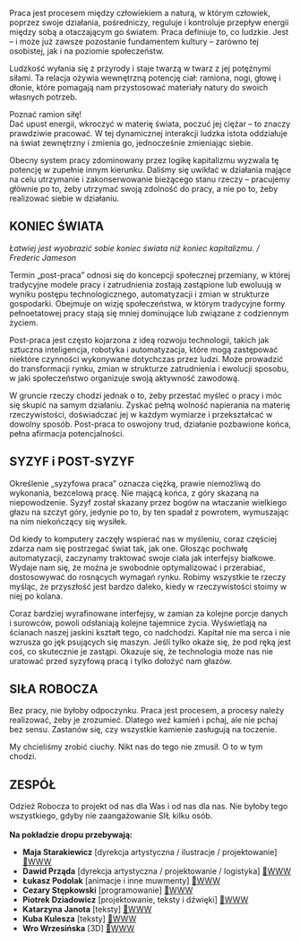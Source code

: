 Praca jest procesem między człowiekiem a naturą, w którym człowiek, poprzez swoje działania, pośredniczy, reguluje i kontroluje przepływ energii między sobą a otaczającym go światem. Praca definiuje to, co ludzkie. Jest – i może już zawsze pozostanie fundamentem kultury – zarówno tej osobistej, jak i na poziomie społeczeństw.

Ludzkość wyłania się z przyrody i staje twarzą w twarz z jej potężnymi siłami. Ta relacja ożywia wewnętrzną potencję ciał: ramiona, nogi, głowę i dłonie, które pomagają nam przystosować materiały natury do swoich własnych potrzeb.

Poznać ramion siłę!
<br>
Dać upust energii, wkroczyć w materię świata, poczuć jej ciężar – to znaczy prawdziwie pracować. W tej dynamicznej interakcji ludzka istota oddziałuje na świat zewnętrzny i zmienia go, jednocześnie zmieniając siebie.

Obecny system pracy zdominowany przez logikę kapitalizmu wyzwala tę potencję w zupełnie innym kierunku. Daliśmy się uwikłać w działania mające na celu utrzymanie i zakonserwowanie bieżącego stanu rzeczy – pracujemy głównie po to, żeby utrzymać swoją zdolność do pracy, a nie po to, żeby realizować siebie w działaniu.

## KONIEC ŚWIATA

_Łatwiej jest wyobrazić sobie koniec świata niż koniec kapitalizmu. / Frederic Jameson_

Termin „post-praca” odnosi się do koncepcji społecznej przemiany, w której tradycyjne modele pracy i zatrudnienia zostają zastąpione lub ewoluują w wyniku postępu technologicznego, automatyzacji i zmian w strukturze gospodarki. Obejmuje on wizję społeczeństwa, w którym tradycyjne formy pełnoetatowej pracy stają się mniej dominujące lub związane z codziennym życiem.

Post-praca jest często kojarzona z ideą rozwoju technologii, takich jak sztuczna inteligencja, robotyka i automatyzacja, które mogą zastępować niektóre czynności wykonywane dotychczas przez ludzi. Może prowadzić do transformacji rynku, zmian w strukturze zatrudnienia i ewolucji sposobu, w jaki społeczeństwo organizuje swoją aktywność zawodową.

W gruncie rzeczy chodzi jednak o to, żeby przestać myśleć o pracy i móc się skupić na samym działaniu. Zyskać pełną wolność napierania na materię rzeczywistości, doświadczać jej w każdym wymiarze i przekształcać w dowolny sposób. Post-praca to oswojony trud, działanie pozbawione końca, pełna afirmacja potencjalności.

## SYZYF i POST-SYZYF

Określenie „syzyfowa praca” oznacza ciężką, prawie niemożliwą do wykonania, bezcelową pracę. Nie mającą końca, z góry skazaną na niepowodzenie.
Syzyf został skazany przez bogów na wtaczanie wielkiego głazu na szczyt góry, jedynie po to, by ten spadał z powrotem, wymuszając na nim niekończący się wysiłek.

Od kiedy to komputery zaczęły wspierać nas w myśleniu, coraz częściej zdarza nam się postrzegać świat tak, jak one. Głosząc pochwałę automatyzacji, zaczynamy traktować swoje ciała jak interfejsy białkowe. Wydaje nam się, że można je swobodnie optymalizować i przerabiać, dostosowywać do rosnących wymagań rynku. Robimy wszystkie te rzeczy myśląc, że przyszłość jest bardzo daleko, kiedy w rzeczywistości stoimy w niej po kolana.

Coraz bardziej wyrafinowane interfejsy, w zamian za kolejne porcje danych i surowców, powoli odsłaniają kolejne tajemnice życia. Wyświetlają na ścianach naszej jaskini kształt tego, co nadchodzi. Kapitał nie ma serca i nie wzrusza go jęk psujących się maszyn. Jeśli tylko okaże się, że pod ręką jest coś, co skutecznie je zastąpi. Okazuje się, że technologia może nas nie uratować przed syzyfową pracą i tylko dołożyć nam głazów.

## SIŁA ROBOCZA

Bez pracy, nie byłoby odpoczynku. Praca jest procesem, a procesy należy realizować, żeby je zrozumieć. Dlatego weź kamień i pchaj, ale nie pchaj bez sensu. Zastanów się, czy wszystkie kamienie zasługują na toczenie.

My chcieliśmy zrobić ciuchy. Nikt nas do tego nie zmusił. O to w tym chodzi.

## ZESPÓŁ

Odzież Robocza to projekt od nas dla Was i od nas dla nas. Nie byłoby tego wszystkiego, gdyby nie zaangażowanie SIŁ kilku osób.
<br>
<br>
**Na pokładzie dropu przebywają:**

-   **Maja Starakiewicz** [dyrekcja artystyczna / ilustracje / projektowanie] [🔗WWW](https://maja.starakiewicz.pl/)
-   **Dawid Prząda** [dyrekcja artystyczna / projektowanie / logistyka] [🔗WWW](https://widok.studio/)
-   **Łukasz Podolak** [animacje i inne muwmenty] [🔗WWW](https://weirdgentlemen.com/)
-   **Cezary Stępkowski** [programowanie] [🔗WWW](https://grupa.robocza.org/)
-   **Piotrek Dziadowicz** [projektowanie, teksty i dźwięki] [🔗WWW](https://grupa.robocza.org/)
-   **Katarzyna Janota** [teksty] [🔗WWW](https://grupa.robocza.org/)
-   **Kuba Kulesza** [teksty] [🔗WWW](https://kubakulesza.pl/)
-   **Wro Wrzesińska** [3D] [🔗WWW](https://www.instagram.com/wro_xyz/)
